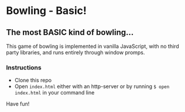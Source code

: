 # Bowling - Basic!

## The most BASIC kind of bowling...

This game of bowling is implemented in vanilla JavaScript, with no third party libraries, and runs entirely through window promps.

### Instructions
 * Clone this repo
 * Open `index.html` either with an http-server or by running `$ open index.html` in your command line
 
 Have fun!
